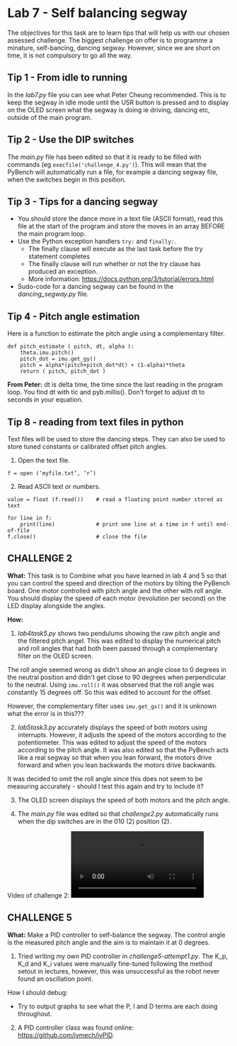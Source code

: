 # Lab 7 - Self balancing segway

The objectives for this task are to learn tips that will help us with our chosen assessed challenge. The biggest challenge on offer is to programme a minature, self-bancing, dancing segway. However, since we are short on time, it is not compulsory to go all the way.

## Tip 1 - From idle to running

In the _lab7.py_ file you can see what Peter Cheung recommended. This is to keep the segway in idle mode until the USR button is pressed and to display on the OLED screen what the segway is doing ie driving, dancing etc, outside of the main program.

## Tip 2 - Use the DIP switches

The _main.py_ file has been edited so that it is ready to be filled with commands (eg ```execfile('challenge_4.py')```). This will mean that the PyBench will automatically run a file, for example a dancing segway file, when the switches begin in this position.

## Tip 3 - Tips for a dancing segway

- You should store the dance move in a text file (ASCII format), read this file at the start of the program and store the moves in an array BEFORE the main program loop.
- Use the Python exception handlers ```try:``` and ```finally:```. 
    - The finally clause will execute as the last task before the try statement completes
    - The finally clause will run whether or not  the try clause has produced an exception.
    - More information: https://docs.python.org/3/tutorial/errors.html
- Sudo-code for a dancing segway can be found in the *dancing_segway.py* file.

## Tip 4 - Pitch angle estimation
Here is a function to estimate the pitch angle using a complementary filter. 

```
def pitch_estimate ( pitch, dt, alpha ):
    theta.imu.pitch()
    pitch_dot = imu.get_gy()
    pitch = alpha*(pitch+pitch_dot*dt) + (1-alpha)*theta
    return ( pitch, pitch_dot )
```

**From Peter:** dt is delta time, the time since the last reading in the program loop. You find dt with tic and pyb.millis(). Don’t forget to adjust dt to seconds in your equation.

## Tip 8 - reading from text files in python

Text files will be used to store the dancing steps. They can also be used to store tuned constants or calibrated offset pitch angles.

1. Open the text file.

```f = open (‘myfile.txt’, ‘r’)```

2. Read ASCII text or numbers.

```
value = float (f.read())    # read a floating point number stored as text

for line in f:
    print(line)             # print one line at a time in f until end-of-file
f.close()                   # close the file
```

## CHALLENGE 2

**What:** This task is to Combine what you have learned in lab 4 and 5 so that you can control the speed and direction of the motors by tilting the PyBench board. One motor controlled with pitch angle and the other with roll angle. You should display the speed of each motor (revolution per second) on the LED display alongside the angles.

**How:** 

1. _lab4task5.py_ shows two pendulums showing the raw pitch angle and the filtered pitch angel. This was edited to display the numerical pitch and roll angles that had both been passed through a complementary filter on the OLED screen. 

The roll angle seemed wrong as didn't show an angle close to 0 degrees in the neutral position and didn't get close to 90 degrees when perpendicular to the neutral. Using ```imu.roll()``` it was observed that the roll angle was constantly 15 degrees off. So this was edited to account for the offset.

However, the complementary filter uses ```imu.get_gx()``` and it is unknown what the error is in this???

2. _lab5task3.py_ accurately displays the speed of both motors using interrupts. However, it adjusts the speed of the motors according to the potentiometer. This was edited to adjust the speed of the motors according to the pitch angle. It was also edited so that the PyBench acts like a real segway so that when you lean forward, the motors drive forward and when you lean backwards the motors drive backwards.

It was decided to omit the roll angle since this does not seem to be measuring accurately - should I test this again and try to include it?

3. The OLED screen displays the speed of both motors and the pitch angle.

4. The _main.py_ file was edited so that _challenge2.py_ automatically runs when the dip switches are in the 010 (2) position (2).

Video of challenge 2:
![Video](https://github.com/hannahjayneknight/Electronics2/blob/main/Lab7-SelfBalancingSegway/challenge2.mp4) <br />

## CHALLENGE 5

**What:** Make a PID controller to self-balance the segway. The control angle is the measured pitch angle and the aim is to maintain it at 0 degrees.

1. Tried writing my own PID controller in _challenge5-attempt1.py_. The K_p, K_d and K_i values were manually fine-tuned following the method setout in lectures, however, this was unsuccessful as the robot never found an oscillation point. <br />

How I should debug:
- Try to output graphs to see what the P, I and D terms are each doing throughout.

2. A PID controller class was found online: https://github.com/ivmech/ivPID. 
